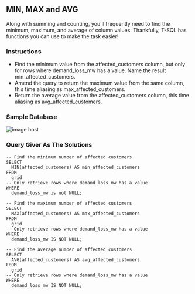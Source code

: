 ## MIN, MAX and AVG
Along with summing and counting, you'll frequently need to find the minimum, maximum, and average of column values. Thankfully, T-SQL has functions you can use to make the task easier!

### Instructions
- Find the minimum value from the affected_customers column, but only for rows where demand_loss_mw has a value. Name the result min_affected_customers.
- Amend the query to return the maximum value from the same column, this time aliasing as max_affected_customers.
- Return the average value from the affected_customers column, this time aliasing as avg_affected_customers.

### Sample Database
<img src="https://images2.imgbox.com/40/4b/5423hVK8_o.png" alt="image host"/>


### Query Giver As The Solutions
<section>
    <pre><code>-- Find the minimum number of affected customers
SELECT 
  MIN(affected_customers) AS min_affected_customers 
FROM 
  grid
-- Only retrieve rows where demand_loss_mw has a value
WHERE
  demand_loss_mw is not NULL;</code></pre>
</section>
<section>
    <pre><code>-- Find the maximum number of affected customers
SELECT 
  MAX(affected_customers) AS max_affected_customers
FROM 
  grid
-- Only retrieve rows where demand_loss_mw has a value
WHERE 
  demand_loss_mw IS NOT NULL;</code></pre>
</section>
<section>
    <pre><code>-- Find the average number of affected customers
SELECT 
  AVG(affected_customers) AS avg_affected_customers 
FROM 
  grid
-- Only retrieve rows where demand_loss_mw has a value
WHERE 
  demand_loss_mw IS NOT NULL;</code></pre>
</section>
